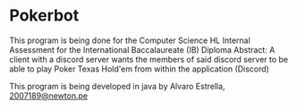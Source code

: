 # Pokerbot
This program is being done for the Computer Science HL Internal Assessment for the International Baccalaureate (IB) Diploma
Abstract:
A client with a discord server wants the members of said discord server to be able to play Poker Texas Hold'em from within the application (Discord)

This program is being developed in java by Alvaro Estrella, 2007189@newton.pe
